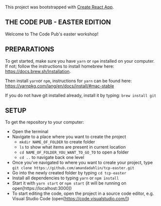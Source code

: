 This project was bootstrapped with [Create React App](https://github.com/facebook/create-react-app).

## THE CODE PUB - EASTER EDITION

Welcome to The Code Pub's easter workshop!

## PREPARATIONS
To get started, make sure you have `yarn` or `npm` installed on your computer. If not; follow the instructions to install homebrew here: https://docs.brew.sh/Installation.

Then install `yarn`or `npm`, instructions for `yarn` can be found here: https://yarnpkg.com/lang/en/docs/install/#mac-stable

If you do not have git installed already, install it by typing: `brew install git`
 
## SETUP 
To get the repository to your computer:

- Open the terminal
- Navigate to a place where you want to create the project
  - `mkdir NAME_OF_FOLDER` to create folder
  - `ls` to show what items are present in current location
  - `cd NAME_OF_FOLDER_YOU_WANT_TO_GO_TO` to open a folder
  - `cd ..` to navigate back one level
- Once you've navigated to where you want to create your project, type `git clone https://github.com/amandadahlin/tcp-easter.git`
- Go into the newly created folder by typing `cd tcp-easter`
- Install all dependencies to typing `yarn` or `npm install`
- Start it with `yarn start` or `npm start` (it will be running on open[https://localhost:3000])
- To start editing the code, open the project in a source code editor, e.g. Visual Studio Code (open[https://code.visualstudio.com/])


